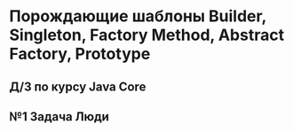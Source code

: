 # Порождающие шаблоны Builder, Singleton, Factory Method, Abstract Factory, Prototype

## Д/З по курсу Java Core
## №1 Задача Люди

